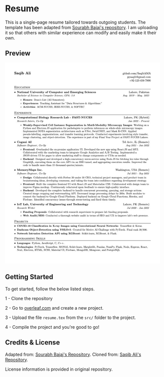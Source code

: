 # Resume

This is a single-page resume tailored towards outgoing students. The template has been adapted from [Sourabh Bajaj's repository](https://github.com/sb2nov/resume). I am uploading it so that others with similar experience can modify and easily make it their own.

## Preview

![](images/resume.jpg)

## Getting Started

To get started, follow the below listed steps.

1 - Clone the repository

2 - Go to [overleaf.com](https://overleaf.com) and create a new project.

3 - Upload the file `resume.tex` from the `src/` folder to the project.

4 - Compile the project and you're good to go!

## Credits & License

Adapted from: [Sourabh Bajaj's Repository](https://github.com/sb2nov/resume).
Cloned from: [Saqib Ali's Repository](https://github.com/SaqibAMA/resume).

License information is provided in original repository.
